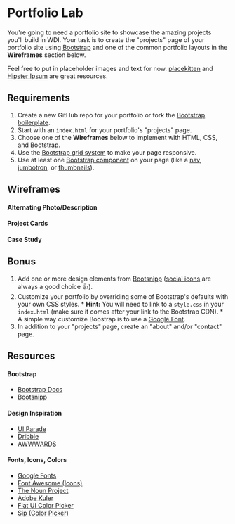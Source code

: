 # Portfolio Lab

You're going to need a portfolio site to showcase the amazing projects you'll build in WDI. Your task is to create the "projects" page of your portfolio site using [Bootstrap](http://getbootstrap.com/css) and one of the common portfolio layouts in the **Wireframes** section below.

Feel free to put in placeholder images and text for now. [placekitten](http://placekitten.com/) and [Hipster Ipsum](http://hipsum.co/) are great resources.

## Requirements
  1. Create a new GitHub repo for your portfolio or fork the [Bootstrap boilerplate](https://github.com/sf-wdi-19-20/staging-modules/tree/master/w1_d2_2_bootstrap_css/bootstrap_boilerplate).
  2. Start with an `index.html` for your portfolio's "projects" page.
  3. Choose one of the **Wireframes** below to implement with HTML, CSS, and Bootstrap.
  4. Use the [Bootstrap grid system](http://getbootstrap.com/css/#grid) to make your page responsive.
  5. Use at least one [Bootstrap component](http://getbootstrap.com/components) on your page (like a [nav](http://getbootstrap.com/components/#nav), [jumbotron](http://getbootstrap.com/components/#jumbotron), or [thumbnails](http://getbootstrap.com/components/#thumbnails-custom-content)).

## Wireframes

#### Alternating Photo/Description

#### Project Cards

#### Case Study

## Bonus
  1. Add one or more design elements from [Bootsnipp](http://bootsnipp.com) ([social icons](http://bootsnipp.com/snippets/featured/spinning-social-icons) are always a good choice :+1:).
  2. Customize your portfolio by overriding some of Bootstrap's defaults with your own CSS styles.
    * **Hint:** You will need to link to a `style.css` in your `index.html` (make sure it comes after your link to the Bootstrap CDN).
    * A simple way customize Boostrap is to use a [Google Font](https://www.google.com/fonts).
  3. In addition to your "projects" page, create an "about" and/or "contact" page.

## Resources

#### Bootstrap
  * [Bootstrap Docs](http://getbootstrap.com/css)
  * [Bootsnipp](http://bootsnipp.com)

#### Design Inspiration
  * [UI Parade](http://www.uiparade.com)
  * [Dribble](https://dribbble.com)
  * [AWWWARDS](http://www.awwwards.com/websites/portfolio)

#### Fonts, Icons, Colors
  * [Google Fonts](https://www.google.com/fonts)
  * [Font Awesome (Icons)](http://fortawesome.github.io/Font-Awesome/icons)
  * [The Noun Project](https://thenounproject.com)
  * [Adobe Kuler](https://color.adobe.com/explore/newest)
  * [Flat UI Color Picker](http://www.flatuicolorpicker.com)
  * [Sip (Color Picker)](https://itunes.apple.com/us/app/sip/id507257563)
